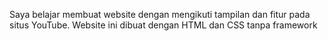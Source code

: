 Saya belajar membuat website dengan mengikuti tampilan dan fitur pada situs YouTube.
Website ini dibuat dengan HTML dan CSS tanpa framework
